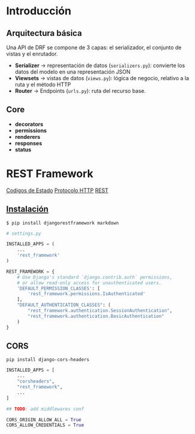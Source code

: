 # Introducción

## Arquitectura básica​

Una API de DRF se compone de 3 capas: el serializador, el conjunto de vistas y el enrutador.​

- **Serializer** → representación de datos (`serializers.py`): convierte los datos del modelo en una representación JSON​
- **Viewsets** → vistas de datos (`views.py`): lógica de negocio, relativo a la ruta y el método HTTP​
- **Router** → Endpoints (`urls.py`): ruta del recurso base.

## Core

- **decorators**
- **permissions**
- **renderers**
- **responses**
- **status**

# REST Framework

[Codigos de Estado](https://es.wikipedia.org/wiki/Anexo:C%C3%B3digos_de_estado_HTTP)
[Protocolo HTTP](https://developer.mozilla.org/es/docs/Web/HTTP/Overview)
[REST](https://es.wikipedia.org/wiki/Transferencia_de_Estado_Representacional)

## [Instalación](https://www.django-rest-framework.org/#installation)

    $ pip install djangorestframework markdown

```py
# settings.py

INSTALLED_APPS = (
    ...
    'rest_framework'
)

REST_FRAMEWORK = {
    # Use Django's standard `django.contrib.auth` permissions,
    # or allow read-only access for unauthenticated users.
    'DEFAULT_PERMISSION_CLASSES': [
        'rest_framework.permissions.IsAuthenticated'
    ],
    "DEFAULT_AUTHENTICATION_CLASSES": (
        "rest_framework.authentication.SessionAuthentication",
        "rest_framework.authentication.BasicAuthentication"
    )
}
```

## CORS

    pip install django-cors-headers

```py
INSTALLED_APPS = [
    ...
    "corsheaders",
    "rest_framework",
    ...
]

## TODO: add middlewares conf

CORS_ORIGIN_ALLOW_ALL = True
CORS_ALLOW_CREDENTIALS = True
```
